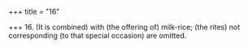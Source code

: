 +++
title = "16"

+++
16. (It is combined) with (the offering of) milk-rice; (the rites) not corresponding (to that special occasion) are omitted.
